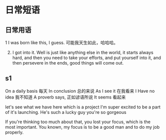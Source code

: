 # 日常短语

## 日常用语

1 I was born like this, I guess.
可能我天生如此，哈哈哈。

2. I got into it. Well is just like anything else in the world, it starts always hard, and
   then you need to take your efforts, and put yourself into it, and then
   persevere in the ends, good things will come out.


## s1

On a daily basis 每天
In conclusion 总的来说
As I see it 在我看来
I Have no idea 我不知道
A proverb says, 正如谚语所说
It seems 看起来

let's see what we have here
which is a project I'm super excited to be a part of it's launching.
He's such a lucky guy you're so gorgeous


If you're thinking too much about that, you lost your focus, which is the most
important. You known, my focus is to be a good man and to do my job properly.



